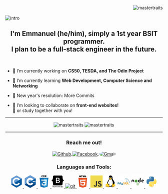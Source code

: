 <p align="right"> <img src="https://komarev.com/ghpvc/?username=mastertraits&label=Profile%20views&color=0e75b6&style=flat" alt="mastertraits" /> </p>
<img src="Welcome (2).gif" type="image/gif" alt="intro" width="auto" align="center">

<h2 align="center">I'm Emmanuel (he/him), simply a 1st year BSIT programmer. <br>I plan to be a full-stack engineer in the future.</h2><br>

- 🔭 I’m currently working on **CS50, TESDA, and The Odin Project**

- 🌱 I’m currently learning **Web Development, Computer Science and Networking**

- 💯 New year's resolution: More Commits

- 👯 I’m looking to collaborate on **front-end websites!** <br>
  🤼 or study together with you! 

<hr>
<div align="center">
<img src="https://github-readme-stats.vercel.app/api?username=mastertraits&show_icons=true&locale=en" alt="mastertraits" width="390" style="max-width: 100%"/>
<img src="https://github-readme-streak-stats.herokuapp.com/?user=mastertraits&" alt="mastertraits" width="415" style="max-width: 100%" />
</div>

<hr>

<h3 align="center">Reach me out!</h3>
<p align="center">
<a href="https://www.linkedin.com/in/emmanuel-fabella-727788264/" target="blank">
<img align="center" src="https://raw.githubusercontent.com/rahuldkjain/github-profile-readme-generator/master/src/images/icons/Social/linked-in-alt.svg" alt="Github" height="30" width="40" />
</a>
<a href="https://fb.com/emmanuel fabella" target="blank">
<img align="center" src="https://raw.githubusercontent.com/rahuldkjain/github-profile-readme-generator/master/src/images/icons/Social/facebook.svg" alt="Facebook" height="30" width="40" />
</a>
<a href="https://mail.google.com/mail/?view=cm&fs=1&to=emmanuelfabella606@gmail.com" target="blank">
<img align="center" style="border-radius: 50%" src="https://i.pinimg.com/736x/88/e1/4c/88e14cc7e7fcbb0e0e09de26cec86c61.jpg" alt="Gmail" height="40" width="40" />
</a>
</p>

<h3 align="center">Languages and Tools:</h3>
<p align="center"> <a href="https://getbootstrap.com" target="_blank" rel="noreferrer"><img src="https://raw.githubusercontent.com/devicons/devicon/master/icons/c/c-original.svg" alt="c" width="40" height="40"/> </a> <a href="https://www.w3schools.com/cpp/" target="_blank" rel="noreferrer"> <img src="https://raw.githubusercontent.com/devicons/devicon/master/icons/cplusplus/cplusplus-original.svg" alt="cplusplus" width="40" height="40"/> </a> <a href="https://www.w3schools.com/css/" target="_blank" rel="noreferrer"> <img src="https://raw.githubusercontent.com/devicons/devicon/master/icons/css3/css3-original-wordmark.svg" alt="css3" width="40" height="40"/> </a> <a href="https://git-scm.com/" target="_blank" rel="noreferrer"> 
<img src="https://raw.githubusercontent.com/devicons/devicon/master/icons/bootstrap/bootstrap-plain-wordmark.svg" alt="bootstrap" width="40" height="40"/> </a> <a href="https://www.cprogramming.com/" target="_blank" rel="noreferrer"> <img src="https://www.vectorlogo.zone/logos/git-scm/git-scm-icon.svg" alt="git" width="40" height="40"/> </a> <a href="https://www.w3.org/html/" target="_blank" rel="noreferrer"> <img src="https://raw.githubusercontent.com/devicons/devicon/master/icons/html5/html5-original-wordmark.svg" alt="html5" width="40" height="40"/> </a> <a href="https://developer.mozilla.org/en-US/docs/Web/JavaScript" target="_blank" rel="noreferrer"> <img src="https://raw.githubusercontent.com/devicons/devicon/master/icons/javascript/javascript-original.svg" alt="javascript" width="40" height="40"/> </a> <a href="https://www.linux.org/" target="_blank" rel="noreferrer"> <img src="https://raw.githubusercontent.com/devicons/devicon/master/icons/linux/linux-original.svg" alt="linux" width="40" height="40"/> </a> <a href="https://www.mysql.com/" target="_blank" rel="noreferrer"> <img src="https://raw.githubusercontent.com/devicons/devicon/master/icons/mysql/mysql-original-wordmark.svg" alt="mysql" width="40" height="40"/> </a> <a href="https://nodejs.org" target="_blank" rel="noreferrer"> <img src="https://raw.githubusercontent.com/devicons/devicon/master/icons/nodejs/nodejs-original-wordmark.svg" alt="nodejs" width="40" height="40"/> </a> <a href="https://www.python.org" target="_blank" rel="noreferrer"> <img src="https://raw.githubusercontent.com/devicons/devicon/master/icons/python/python-original.svg" alt="python" width="40" height="40"/> </a> </p>

